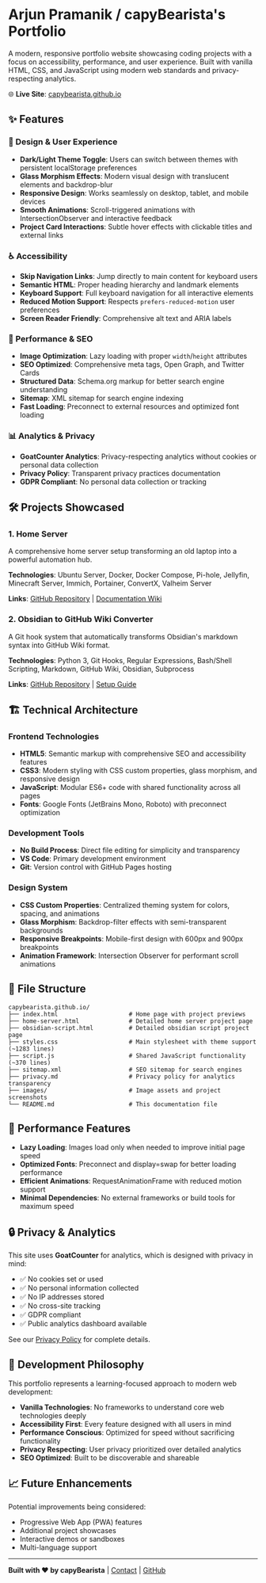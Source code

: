# Arjun Pramanik / capyBearista's Portfolio

A modern, responsive portfolio website showcasing coding projects with a focus on accessibility, performance, and user experience. Built with vanilla HTML, CSS, and JavaScript using modern web standards and privacy-respecting analytics.

🌐 **Live Site**: [capybearista.github.io](https://capybearista.github.io)

## ✨ Features

### 🎨 Design & User Experience
- **Dark/Light Theme Toggle**: Users can switch between themes with persistent localStorage preferences
- **Glass Morphism Effects**: Modern visual design with translucent elements and backdrop-blur
- **Responsive Design**: Works seamlessly on desktop, tablet, and mobile devices
- **Smooth Animations**: Scroll-triggered animations with IntersectionObserver and interactive feedback
- **Project Card Interactions**: Subtle hover effects with clickable titles and external links

### ♿ Accessibility
- **Skip Navigation Links**: Jump directly to main content for keyboard users
- **Semantic HTML**: Proper heading hierarchy and landmark elements
- **Keyboard Support**: Full keyboard navigation for all interactive elements
- **Reduced Motion Support**: Respects `prefers-reduced-motion` user preferences
- **Screen Reader Friendly**: Comprehensive alt text and ARIA labels

### 🚀 Performance & SEO
- **Image Optimization**: Lazy loading with proper `width`/`height` attributes
- **SEO Optimized**: Comprehensive meta tags, Open Graph, and Twitter Cards
- **Structured Data**: Schema.org markup for better search engine understanding
- **Sitemap**: XML sitemap for search engine indexing
- **Fast Loading**: Preconnect to external resources and optimized font loading

### 📊 Analytics & Privacy
- **GoatCounter Analytics**: Privacy-respecting analytics without cookies or personal data collection
- **Privacy Policy**: Transparent privacy practices documentation
- **GDPR Compliant**: No personal data collection or tracking

## 🛠️ Projects Showcased

### 1. **Home Server**
A comprehensive home server setup transforming an old laptop into a powerful automation hub.

**Technologies**: Ubuntu Server, Docker, Docker Compose, Pi-hole, Jellyfin, Minecraft Server, Immich, Portainer, ConvertX, Valheim Server

**Links**: [GitHub Repository](https://github.com/capyBearista/home-server) | [Documentation Wiki](https://github.com/capyBearista/home-server/wiki)

### 2. **Obsidian to GitHub Wiki Converter**
A Git hook system that automatically transforms Obsidian's markdown syntax into GitHub Wiki format.

**Technologies**: Python 3, Git Hooks, Regular Expressions, Bash/Shell Scripting, Markdown, GitHub Wiki, Obsidian, Subprocess

**Links**: [GitHub Repository](https://github.com/capyBearista/obsidian_git_experiment) | [Setup Guide](https://github.com/capyBearista/obsidian_git_experiment#readme)

## 🏗️ Technical Architecture

### Frontend Technologies
- **HTML5**: Semantic markup with comprehensive SEO and accessibility features
- **CSS3**: Modern styling with CSS custom properties, glass morphism, and responsive design
- **JavaScript**: Modular ES6+ code with shared functionality across all pages
- **Fonts**: Google Fonts (JetBrains Mono, Roboto) with preconnect optimization

### Development Tools
- **No Build Process**: Direct file editing for simplicity and transparency
- **VS Code**: Primary development environment
- **Git**: Version control with GitHub Pages hosting

### Design System
- **CSS Custom Properties**: Centralized theming system for colors, spacing, and animations
- **Glass Morphism**: Backdrop-filter effects with semi-transparent backgrounds
- **Responsive Breakpoints**: Mobile-first design with 600px and 900px breakpoints
- **Animation Framework**: Intersection Observer for performant scroll animations

## 📁 File Structure

```
capybearista.github.io/
├── index.html                    # Home page with project previews
├── home-server.html              # Detailed home server project page
├── obsidian-script.html          # Detailed obsidian script project page
├── styles.css                    # Main stylesheet with theme support (~1283 lines)
├── script.js                     # Shared JavaScript functionality (~370 lines)
├── sitemap.xml                   # SEO sitemap for search engines
├── privacy.md                    # Privacy policy for analytics transparency
├── images/                       # Image assets and project screenshots
└── README.md                     # This documentation file
```

## 🚀 Performance Features

- **Lazy Loading**: Images load only when needed to improve initial page speed
- **Optimized Fonts**: Preconnect and display=swap for better loading performance
- **Efficient Animations**: RequestAnimationFrame with reduced motion support
- **Minimal Dependencies**: No external frameworks or build tools for maximum speed

## 🔒 Privacy & Analytics

This site uses **GoatCounter** for analytics, which is designed with privacy in mind:
- ✅ No cookies set or used
- ✅ No personal information collected
- ✅ No IP addresses stored
- ✅ No cross-site tracking
- ✅ GDPR compliant
- ✅ Public analytics dashboard available

See our [Privacy Policy](privacy.md) for complete details.

## 🎯 Development Philosophy

This portfolio represents a learning-focused approach to modern web development:

- **Vanilla Technologies**: No frameworks to understand core web technologies deeply
- **Accessibility First**: Every feature designed with all users in mind
- **Performance Conscious**: Optimized for speed without sacrificing functionality
- **Privacy Respecting**: User privacy prioritized over detailed analytics
- **SEO Optimized**: Built to be discoverable and shareable

## 📈 Future Enhancements

Potential improvements being considered:
- Progressive Web App (PWA) features
- Additional project showcases
- Interactive demos or sandboxes
- Multi-language support

---

**Built with ❤️ by capyBearista** | [Contact](mailto:capyBearista@gmail.com) | [GitHub](https://github.com/capybearista)
